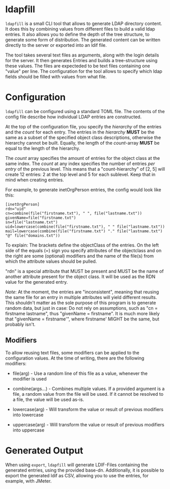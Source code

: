 # ldapfill

`ldapfill` is a small CLI tool that allows to generate LDAP directory content. It does this by
combining values from different files to build a valid ldap entries. It also allows you to
define the depth of the tree structure, to generate some form of distribution. The generated
content can be written directly to the server or exported into an ldif file.

The tool takes several text files as arguments, along with the login details for the server.
It then generates Entries and builds a tree-structure using these values. The files
are expecteded to be text files containing one "value" per line. The configuration for
the tool allows to specify which ldap fields should be filled with values from what file.

# Configuration
`ldapfill` can be configured using a standard TOML file. The contents of the config file describe
how individual LDAP entries are constructed.

At the top of the configuration file, you specify the *hierarchy* of the entries and 
the *count* for each entry. The entries in the *hierarchy* **MUST** be the same as a 
subset of the specified object class descriptions, otherwise the hierarchy cannot be built.
Equally, the length of the *count*-array **MUST** be equal to the length of the hierarchy.

The *count* array specifies the amount of entries for the object class at the same index.
The *count* at any index specifies the number of entries *per entry* of the previous level.
This means that a "count-hierarchy" of [2, 5] will create 12 entries: 2 at the top level and 
5 for each sublevel. Keep that in mind when creating entries.

For example, to generate inetOrgPerson entries, the config would look like this:

```
[inetOrgPerson]
rdn="uid"
cn=combine(file("firstname.txt"), " ", file("lastname.txt"))
givenName=file("firstname.txt")
sn=file("lastname.txt")
uid=lowercase(combine(file("firstname.txt"), " " file("lastname.txt"))
mail=lowercase(combine(file("firstname.txt") "." file("lastname.txt") "@" file("domains.txt"))
```

To explain:
The brackets define the objectClass of the entries.
On the left side of the equals (=) sign you specify attributes of the objectclass 
and on the right are some (optional) modifiers and the name of the file(s) from which the attribute 
values should be pulled.

"rdn" is a special attribute that MUST be present and MUST be the name of another attribute present
for the object class. It will be used as the RDN value for the generated entry.

*Note*: At the moment, the entries are "inconsistent", meaning that reusing the same file 
for an entry in multiple attributes will yield different results. This shouldn't matter
as the sole purpose of this program is to generate random data, but just in case: Do not 
rely on assumptions, such as "cn = firstname lastname", thus "givenName = firstname". It is 
much more likely that "givenName = firstname'", where firstname' MIGHT be the same, but 
probably isn't.

## Modifiers
To allow reusing text files, some modifiers can be applied to the configuration values. At the 
time of writing, there are the following modifiers:

* file(arg) - Use a random line of this file as a value, whenever the modifier is used

* combine(args...) - Combines multiple values. If a provided argument is a file, a random value 
from the file will be used. If it cannot be resolved to a file, the value will be used as-is.

* lowercase(arg) - Will transform the value or result of previous modifiers into lowercase

* uppercase(arg) - Will transform the value or result of previous modifiers into uppercase

# Generated Output
When using `export`, `ldapfill` will generate LDIF-Files containing the generated entries, using the provided
base-dn. Additionally, it is possible to export the generated ldif as CSV, allowing you to use the 
entries, for example, with JMeter.
